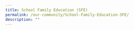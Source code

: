 ```yaml
---
title: School Family Education (SFE)
permalink: /our-community/School-Family-Education-SFE/
description: ""
---
```

